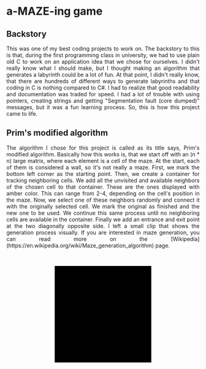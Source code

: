 # a-MAZE-ing game

## Backstory
<p align="justify">This was one of my best coding projects to work on. The backstory to this is that, during the first programming class in university, we had to use plain old C to work on an application idea that we chose for ourselves. I didn't really know what I should make, but I thought making an algorithm that generates a labyrinth could be a lot of fun. At that point, I didn't really know, that there are hundreds of different ways to generate labyrinths and that coding in C is nothing compared to C#. I had to realize that good readability and documentation was traded for speed. I had a lot of trouble with using pointers, creating strings and getting "Segmentation fault (core dumped)" messages, but it was a fun learning process. So, this is how this project came to life.</p>

## Prim's modified algorithm
<p align="justify">The algorithm I chose for this project is called as its title says, Prim's modified algorithm. Basically how this works is, that we start off with an (n * n) large matrix, where each element is a cell of the maze. At the start, each of them is considered a wall, so it's not really a maze. First, we mark the bottom left corner as the starting point. Then, we create a container for tracking neighboring cells. We add all the unvisited and available neighbors of the chosen cell to that container. These are the ones displayed with amber color. This can range from 2-4, depending on the cell's position in the maze. Now, we select one of these neighbors randomly and connect it with the originally selected cell. We mark the original as finished and the new one to be used. We continue this same process until no neighboring cells are available in the container. Finally we add an entrance and exit point at the two diagonally opposite side. I left a small clip that shows the generation process visually. If you are interested in maze generation, you can read more on the [Wikipedia](https://en.wikipedia.org/wiki/Maze_generation_algorithm) page.</p>
</br>
<p align="center"><img alt="Generation" src="MazeGame/generation.gif" width="50%" height="50%"/></p>
